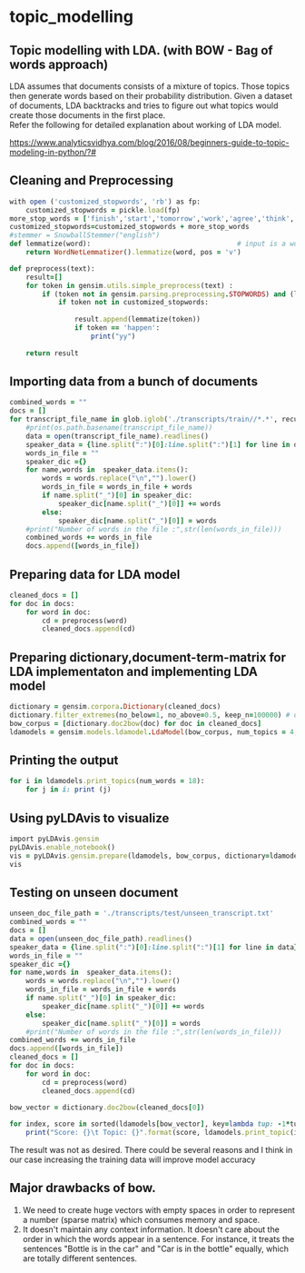 # topic_modelling

## Topic modelling with LDA.  (with BOW - Bag of words approach)
LDA assumes that documents consists of a mixture of topics. Those topics then generate words based on their probability distribution. Given a dataset of documents, LDA backtracks and tries to figure out what topics would create those documents in the first place.   
Refer the following for detailed explanation about working of LDA model.   

https://www.analyticsvidhya.com/blog/2016/08/beginners-guide-to-topic-modeling-in-python/?#   
 

## Cleaning and Preprocessing

```ruby
with open ('customized_stopwords', 'rb') as fp:
    customized_stopwords = pickle.load(fp)
more_stop_words = ['finish','start','tomorrow','work','agree','think','middle','dicide','write','haven','understand','print','call','return','talk','happen']   
customized_stopwords=customized_stopwords + more_stop_words
#stemmer = SnowballStemmer("english")
def lemmatize(word):                                    # input is a word that is to be converted to root word for verb
    return WordNetLemmatizer().lemmatize(word, pos = 'v')

def preprocess(text):
    result=[]
    for token in gensim.utils.simple_preprocess(text) :
        if (token not in gensim.parsing.preprocessing.STOPWORDS) and (len(token) > 4) and (token not in customized_stopwords):
            if token not in customized_stopwords:
                
                result.append(lemmatize(token))
                if token == 'happen':
                    print("yy")
            
    return result
```
## Importing data from a bunch of documents 

```ruby
combined_words = ""
docs = []
for transcript_file_name in glob.iglob('./transcripts/train//*.*', recursive=True):
    #print(os.path.basename(transcript_file_name))
    data = open(transcript_file_name).readlines()
    speaker_data = {line.split(":")[0]:line.split(":")[1] for line in data}
    words_in_file = ""
    speaker_dic ={}
    for name,words in  speaker_data.items():
        words = words.replace("\n","").lower()
        words_in_file = words_in_file + words
        if name.split("_")[0] in speaker_dic:
            speaker_dic[name.split("_")[0]] += words
        else:
            speaker_dic[name.split("_")[0]] = words
    #print("Number of words in the file :",str(len(words_in_file)))
    combined_words += words_in_file
    docs.append([words_in_file])
 ```
    
## Preparing data for LDA model

```ruby
cleaned_docs = []
for doc in docs:
    for word in doc:
        cd = preprocess(word)
        cleaned_docs.append(cd)
```
## Preparing dictionary,document-term-matrix for LDA implementaton and implementing LDA model
```ruby
dictionary = gensim.corpora.Dictionary(cleaned_docs)
dictionary.filter_extremes(no_below=1, no_above=0.5, keep_n=100000) # optional
bow_corpus = [dictionary.doc2bow(doc) for doc in cleaned_docs]
ldamodels = gensim.models.ldamodel.LdaModel(bow_corpus, num_topics = 4, id2word=dictionary, passes=30)
```
## Printing the output
```ruby
for i in ldamodels.print_topics(num_words = 18): 
    for j in i: print (j)
```
## Using pyLDAvis to visualize
```ruby
import pyLDAvis.gensim
pyLDAvis.enable_notebook()
vis = pyLDAvis.gensim.prepare(ldamodels, bow_corpus, dictionary=ldamodels.id2word)
vis
```

## Testing on unseen document
```ruby
unseen_doc_file_path = './transcripts/test/unseen_transcript.txt'
combined_words = ""
docs = []
data = open(unseen_doc_file_path).readlines()
speaker_data = {line.split(":")[0]:line.split(":")[1] for line in data}
words_in_file = ""
speaker_dic ={}
for name,words in  speaker_data.items():
    words = words.replace("\n","").lower()
    words_in_file = words_in_file + words
    if name.split("_")[0] in speaker_dic:
        speaker_dic[name.split("_")[0]] += words
    else:
        speaker_dic[name.split("_")[0]] = words
    #print("Number of words in the file :",str(len(words_in_file)))
combined_words += words_in_file
docs.append([words_in_file])
cleaned_docs = []
for doc in docs:
    for word in doc:
        cd = preprocess(word)
        cleaned_docs.append(cd)
        
bow_vector = dictionary.doc2bow(cleaned_docs[0])

for index, score in sorted(ldamodels[bow_vector], key=lambda tup: -1*tup[1]):
    print("Score: {}\t Topic: {}".format(score, ldamodels.print_topic(index, 7)))   
```

The result was not as desired. There could be several reasons and I think in our case increasing the training data will improve model accuracy


## Major drawbacks of bow.  
1. We need to create huge vectors with empty spaces in order to represent a number (sparse matrix) which consumes memory and space.   
2. It doesn't maintain any context information. It doesn't care about the order in which the words appear in a sentence. For instance, it treats the sentences "Bottle is in the car" and "Car is in the bottle" equally, which are totally different sentences.


        
